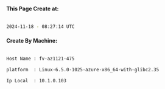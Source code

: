 
   
#### This Page Create at:

```bash

2024-11-18 - 08:27:14 UTC

```

#### Create By Machine:

```bash

Host Name : fv-az1121-475

platform  : Linux-6.5.0-1025-azure-x86_64-with-glibc2.35

Ip Local  : 10.1.0.103

```

